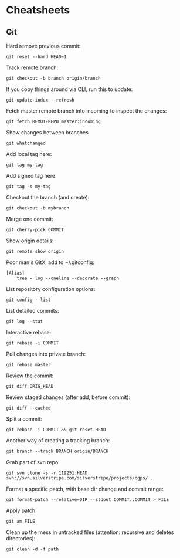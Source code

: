 # Cheatsheets

## Git

Hard remove previous commit:

	git reset --hard HEAD~1

Track remote branch:

	git checkout -b branch origin/branch

If you copy things around via CLI, run this to update:

	git-update-index --refresh

Fetch master remote branch into incoming to inspect the changes:

	git fetch REMOTEREPO master:incoming

Show changes between branches

	git whatchanged

Add local tag here:

	git tag my-tag

Add signed tag here:

	git tag -s my-tag

Checkout the branch (and create):

	git checkout -b mybranch

Merge one commit:

	git cherry-pick COMMIT

Show origin details:

	git remote show origin

Poor man's GitX, add to ~/.gitconfig:

	[Alias]
		tree = log --oneline --decorate --graph

List repository configuration options:

	git config --list

List detailed commits:
	
	git log --stat

Interactive rebase:

	git rebase -i COMMIT

Pull changes into private branch:
	
	git rebase master

Review the commit:
	
	git diff ORIG_HEAD

Review staged changes (after add, before commit):
	
	git diff --cached

Split a commit:

	git rebase -i COMMIT && git reset HEAD

Another way of creating a tracking branch:
	
	git branch --track BRANCH origin/BRANCH

Grab part of svn repo:

	git svn clone -s -r 119251:HEAD svn://svn.silverstripe.com/silverstripe/projects/cgps/ .

Format a specific patch, with base dir change and commit range:

	git format-patch --relative=DIR --stdout COMMIT..COMMIT > FILE

Apply patch:

	git am FILE

Clean up the mess in untracked files (attention: recursive and deletes directories):

	git clean -d -f path


